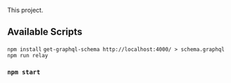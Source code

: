 This project.

## Available Scripts
`npm install`
`get-graphql-schema http://localhost:4000/ > schema.graphql`
`npm run relay`
### `npm start`
